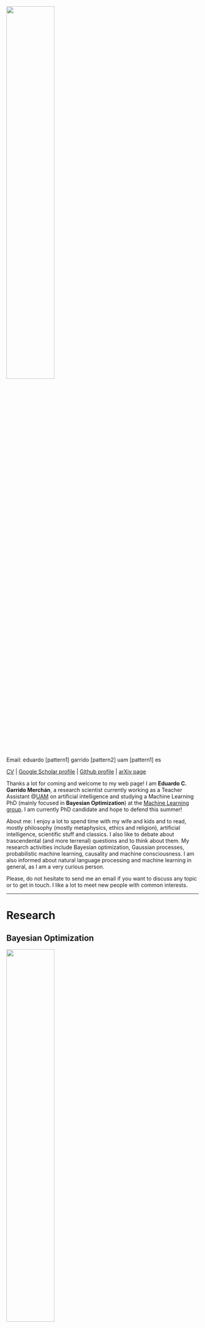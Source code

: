 <img src="files/photo.jpg" width="50%"/>

Email: eduardo [pattern1] garrido [pattern2] uam [pattern1] es

[CV](./files/CV.pdf) | [Google Scholar profile](https://scholar.google.es/citations?user=CjCcb90AAAAJ) | [Github profile](https://github.com/EduardoGarrido90) | [arXiv page](https://arxiv.org/a/garridomerchan_e_1.html)

Thanks a lot for coming and welcome to my web page! I am 
**Eduardo C. Garrido Merchán**, a research scientist currently working as a Teacher Assistant @[UAM](http://www.uam.es/) on artificial intelligence and studying a Machine Learning PhD (mainly focused in **Bayesian Optimization**) at the [Machine Learning group](http://arantxa.ii.uam.es/~gaa/publications.html). I am currently PhD candidate and hope to defend this summer!

About me: I enjoy a lot to spend time with my wife and kids and to read, mostly philosophy (mostly metaphysics, ethics and religion), artificial intelligence, scientific stuff and classics. I also like to debate about trascendental (and more terrenal) questions and to think about them. My research activities include Bayesian optimization, Gaussian processes, 
probabilistic machine learning, causality and machine consciousness. I am also informed about natural language processing and 
machine learning in general, as I am a very curious person.

Please, do not hesitate to send me an email if you want to discuss any topic or to get in touch. I like a lot to meet new people with common interests. 

* * *

# Research

## Bayesian Optimization
<img src="files/constrained_multiobjective.png" width="50%"/>

This is my main area of research. 
With Bayesian Optimization we can auto-tune any machine learning 
algorithm. Furthermore, we can even perform automatic machine learning 
or optimize real industrial applications. Have you ever dream on 
pressing a red button and getting the perfect configuration for an 
algorithm or process without even thinking about how it works? Here is 
your solution. My work resides in expansions of the Bayesian 
Optimization framework. Main papers:
* Garrido-Merchán, E. C. and Hernández-Lobato, D. *Dealing with categorical and integer-valued variables in Bayesian optimization with Gaussian processes*. **Neurocomputing**, 380:20-35, 2020. [URL](https://doi.org/10.1016/j.neucom.2019.11.004)
* Garrido-Merchán, E.C. and Hernández-Lobato, D. *Predictive Entropy Search for Multi-objective Bayesian Optimization with Constraints*. **Neurocomputing**, 361:50-68, 2019. [URL](https://doi.org/10.1016/j.neucom.2019.06.025)

## Gaussian processes
<img src="files/posterior_mean_persp3d.png" width="50%"/>

Bayesian Optimization uses Probabilistic Models in order to work. Gaussian Processes are an example. There are 
lots of stochastic processes that serve as priors over functions. These 
are like probability distributions that serve as priors over data, but 
for functions. These are very useful and beautiful to study models. My 
work resides on expanding Gaussian Processes to different scenarios. 
Main papers:
* Garrido-Merchán, E. C. and Hernández-Lobato, D. *Dealing with categorical and integer-valued variables in Bayesian optimization with Gaussian processes*. **Neurocomputing**, 380:20-35, 2020. [URL](https://doi.org/10.1016/j.neucom.2019.11.004)
* Villacampa, C., Zaldivar, B., Garrido-Merchán, E. C. and Hernández-Lobato, D. *Multi-class Gaussian Process Classification with Noisy Inputs*. **Journal of Machine Learning Research**, 22(36):1-52, 2021. [URL](https://jmlr.csail.mit.edu/papers/v22/20-107.html)

## Causality
<img src="files/lung_cancer_cut.png" width="50%"/>

Correlations are not the only important thing in 
machine learning. I can push a train when it starts moving and retain it
 when it stops. My movements are correlated with those of the train 
but... the train stops moving because of my actions? Although there is 
correlation there is not causation. Causation is important. I study 
different ways to represent causation using graphs. Main papers:
* Sobrino, A., Garrido-Merchán, E. C. and Puente, C. *Fuzzy Stochastic Timed Petri Nets for Causal Properties Representation*. **Journal of New Mathematics and Natural Computation**, accepted, 2021. [URL](https://doi.org/10.1142/S1793005721500320)
* Puente, C., Sobrino, A., Olivas, J. A. and Garrido, E. *Summarizing information by means of causal sentences through causal graphs*. **Journal of Applied Logic**, 24(B):3-14. [URL](https://doi.org/10.1016/j.jal.2016.11.020)
* Garrido-Merchán, E. C., Puente, C. and Palacios, R. *Fake News Detection by Means of Uncertainty Weighted Causal Graphs*. **Lecture Notes in Artificial Intelligence (HAIS 2020)**, 12344:13-24, 2020. [URL](https://doi.org/10.1007/978-3-030-61705-9_2)

## Machine consciousness
<img src="files/consciousness.jpg" width="50%"/>

This is personal research but I consider 
to know as much about this as from my other research. Consciousness is a topic that lies in 
the borderline of the scientific method, but now even Yoshua Bengio 
studies it. It is an interdisciplinary area targeted as well by brain 
inspired AI. Philosophy of Mind has worked in this topic for quite a 
long time. Neuroscientist are also working a lot here. It is quite challenging to write about this topic but as I study lots of philosophy I think that I can also contribute to this field as an interdisciplinary computer science philosopher. 
* Garrido-Merchán, E. C. and Molina, M. *A Machine Consciousness Architecture Based on Deep Learning and Gaussian Processes*. **Lecture Notes in Artificial Intelligence (HAIS 2021)**, 12344:350-361, 2021. [URL](https://doi.org/10.1007/978-3-030-61705-9_29)


* * *

# Teaching

**Laboratory/practical at Universidad Autonoma de Madrid**
* 2021: Artificial Intelligence. (3 final degree thesis)
* 2018-2020: Artificial Intelligence. Compilers. (1 final degree thesis)
* 2018: Databases. (2 final degree thesis)
* 2017-2018: Artificial Intelligence and Operative Systems. Directed three final degree thesis about optimization in arts. (Cooking, music and images)
* 2016-2017: Operative Systems.

**Data Science courses**
* Msc of Data Science at Universidad de Alcalá: Tools of Data science: R and Tidyverse course.
* REALE insurances: Deep Learning and Ensembles course. Theory and practice.

* * *

# Publications
## Preprints
*	Garrido-Merchán, E.C. and Hernández-Lobato, D. *Parallel Predictive Entropy Search for Multi-objective Bayesian Optimization with Constraints*. [URL](https://arxiv.org/abs/2004.00601)
*	Garrido-Merchán, E.C., Puente, C., Sobrino, A. and Olivas, J. A. *Uncertainty Weighted Causal Graphs*. [URL](https://arxiv.org/abs/2002.00429)
*	Garrido-Merchán, E.C., Molina, M. and Mendoza, F. M. *An Artificial Consciousness Model and its relations with Philosophy of Mind*. Under review, 2021. [URL](https://arxiv.org/abs/2011.14475)

## Journals
* Balázs, Csaba, et al. *A comparison of optimisation algorithms for high-dimensional particle and astrophysics applications*. **Journal of High Energy Physics**, accepted, 2021. [URL](https://arxiv.org/abs/2101.04525)
* Sobrino, A., Garrido-Merchán, E. C. and Puente, C. *Fuzzy Stochastic Timed Petri Nets for Causal Properties Representation*. **Journal of New Mathematics and Natural Computation**, accepted, 2021. [URL](https://doi.org/10.1142/S1793005721500320)
* Villacampa, C., Zaldivar, B., Garrido-Merchán, E. C. and Hernández-Lobato, D. *Multi-class Gaussian Process Classification with Noisy Inputs*. **Journal of Machine Learning Research**, 22(36):1-52, 2021. [URL](https://jmlr.csail.mit.edu/papers/v22/20-107.html)
* Garrido-Merchán, E. C. and Hernández-Lobato, D.	*Dealing with categorical and integer-valued variables in Bayesian optimization with Gaussian processes*. **Neurocomputing**, 380:20-35, 2020. [URL](https://doi.org/10.1016/j.neucom.2019.11.004)
* Garrido-Merchán, E.C. and Hernández-Lobato, D. *Predictive Entropy Search for Multi-objective Bayesian Optimization with Constraints*. **Neurocomputing**, 361:50-68, 2019. [URL](https://doi.org/10.1016/j.neucom.2019.06.025)
* Cornejo-Bueno, L., Garrido-Merchán, E. C., Hernández-Lobato, D. and Salcedo-Sanz, S. *Bayesian optimization of a hybrid system for robust ocean wave features prediction*. **Neurocomputing**, 275:818-828, 2018. [URL](https://doi.org/10.1016/j.neucom.2017.09.025)
* Puente, C., Sobrino, A., Olivas, J. A. and Garrido, E. *Summarizing information by means of causal sentences through causal graphs*. **Journal of Applied Logic**, 24(B):3-14, 2017. [URL](https://doi.org/10.1016/j.jal.2016.11.020)

## Conferences
* Garrido-Merchán, E. C. *Transhumanismo y Consciencia Fenoménica*. **Congreso Razón Abierta**, accepted, 2021.
* Asencio-Martín, L. and Garrido-Merchán, E. C.	*A Similarity Measure of Gaussian Process Predictive Distributions*. **Lecture Notes in Artificial Intelligence (CAEPIA 2021)**, accepted, 2021. [URL](https://arxiv.org/abs/2101.08061)
* Jariego-Pérez, L. C. and Garrido-Merchán, E. C.	*Towards Automatic Bayesian Optimization: A first step involving acquisition functions*. **Lecture Notes in Artificial Intelligence (CAEPIA 2021)**, accepted, 2021. [URL](https://arxiv.org/abs/2003.09643)
* González-Carvajal, S. and Garrido-Merchán, E. C. *Comparing BERT against traditional machine learning text classification*.	**Proceedings of the XIX Conferencia de la Asociación Española para la Inteligencia Artificial (CAEPIA 2021)**, accepted, 2021.	[URL](https://arxiv.org/abs/2005.13012)
* Garrido-Merchán, E. C. and Molina, M. *A Machine Consciousness Architecture Based on Deep Learning and Gaussian Processes*.	**Lecture Notes in Artificial Intelligence (HAIS 2020)**, 12344:350-361, 2020. [URL](https://doi.org/10.1007/978-3-030-61705-9_29)
* Garrido-Merchán, E. C., Puente, C. and Palacios, R. *Fake News Detection by Means of Uncertainty Weighted Causal Graphs*. **Lecture Notes in Artificial Intelligence (HAIS 2020)**, 12344:13-24, 2020. [URL](https://doi.org/10.1007/978-3-030-61705-9_2)
* Garrido-Merchán, E. C., Puente C. and Olivas, J. A. *Generating a Question Answering System from Text Causal Relations*. **Lecture Notes in Artificial Intelligence (HAIS 2019)**, 11734:14-25, Springer, 2019. [URL](https://doi.org/10.1007/978-3-030-29859-3_2)
* Garrido-Merchán, E. C. and Albarca-Molina, A. *Suggesting Cooking Recipes Through Simulation and Bayesian Optimization*. **Lecture Notes in Computer Science (IDEAL 2018)**, 11314:117-124, 2018. [URL](https://doi.org/10.1007/978-3-030-03493-1_30)
* Córdoba, I., Garrido-Merchán, E. C., Hernández-Lobato, D., Bielza, C. and Larrañaga, P. *Bayesian Optimization of the PC Algorithm for Learning Gaussian Bayesian Networks*. **Lecture Notes in Artificial Intelligence (CAEPIA 2018)**, 11160:44-54, 2018. [URL](https://doi.org/10.1007/978-3-030-00374-6_5)
* Cornejo-Bueno, L., Garrido-Merchán, E. C., Hernández-Lobato, D. and Salcedo-Sanz, S. *Bayesian Optimization of a Hybrid Prediction System for Optimal Wave Energy Estimation Problems*. **Lecture Notes in Computer Science (IWANN 2017)**, 10305:648-660, Springer, 2017. [URL](https://doi.org/10.1007/978-3-319-59153-7_56)
* Puente, C., Sobrino, A., Garrido, E. and Olivas, J. A. *Summarizing Information by Means of Causal Sentences Through Causal Questions*. **Advances in Intelligent Systems and Computing**, 368:353-363, Springer, 2015. [URL](https://doi.org/10.1007/978-3-319-19719-7_31)
* Puente, C., Garrido, E. and Olivas, J. A. *Answering Questions by Means of Causal Sentences*. **Lecture Notes in Artificial Intelligence (FQAS 2013)**, 8132:91-99, Springer, 2013. [URL](https://doi.org/10.1007/978-3-642-40769-7_8)
* Puente, C., Olivas, J. A., Garrido, E. and Seisdedos, R. *Compressing the representation of a causal graph*. **Proceedings of the 2013 Joint IFSA World Congress and NAFIPS Annual Meeting (IFSA/NAFIPS)**, 122-127, IEEE, 2013. [URL](https://doi.org/10.1109/IFSA-NAFIPS.2013.6608386)
* Puente, C., Olivas, J. A., Garrido, E. and Seisdedos, R. *Creating a natural language summary from a compressed causal graph*. **Proceedings of the 2013 Joint IFSA World Congress and NAFIPS Annual Meeting (IFSA/NAFIPS)**, 513-518, IEEE, 2013. [URL](https://doi.org/10.1109/IFSA-NAFIPS.2013.6608453)

## Workshops
* Jariego-Pérez, L. C. and Garrido-Merchán E. C. *Heuristic Bayesian Optimization*.	**Bayesian Inference In Stochastic Processes**, Real Academia de Ciencias Exactas, Físicas y Naturales, Madrid, 2019.
* Garrido Merchán, E. C. and Hernández-Lobato, D. *Parallel Predictive Entropy Search for Multiobjective Optimization with Constraints*. **Bayesian Inference In Stochastic Processes**, Real Academia de Ciencias Exactas, Físicas y Naturales, Madrid, 2019.
* Garrido Merchán, E. C., Zaldívar, B. and Hernández-Lobato, D. *A Gaussian Process Model for Multi-class Classification with Noisy Inputs*. **Bayesian Inference In Stochastic Processes**, Real Academia de Ciencias Exactas, Físicas y Naturales, Madrid, 2019.
* Garrido-Merchán, E. C. and Hernández Lobato, D. *Dealing with Integer and Categorical-valued Variables in Bayesian Optimization with Gaussian Processes*. **AutoML workshop at ICML**, Stockholmsmässan, Stockholm, 2018.
* Córdoba, I., Garrido-Merchán, E. C., Hernández-Lobato, D., Bielza, C. and Larrañaga, P. *Bayesian optimization of the PC algorithm for learning Gaussian Bayesian networks*. **Machine Learning Summer School**, Universidad Autónoma de Madrid, Madrid, 2018.
* Garrido-Merchán, E. C., Hernández-Lobato, D. *Dealing with Integer-valued Variables in Bayesian Optimization with Gaussian Processes*. **AutoML workshop at ICML**, International Convention Centre, Sydney, 2017.
* Garrido-Merchán, E. C. *Information based approaches for Bayesian optimization*. **Advances and applications of data science and engineering**, Real Academia de Ingeniería, Madrid, 2016.
* Garrido-Merchán, E. C. and Hernández-Lobato, D. *Predictive Entropy Search for Multi-objective Bayesian Optimization with Constraints*. **BayesOpt workshop at NeurIPS**, Centro de Convenciones Internacionales, Barcelona, 2016.

* * *

# Code 

Here are some links to my public code on Github or to codes where I have collaborated, I have a lot more of private repos, soon they will be available!
* Branch of Spearmint Bayesian optimization tool with my Bayesian optimization methods (not all!) [URL](https://github.com/EduardoGarrido90/Spearmint)
* Bayesian optimization of the Bayesian Networks PC algorithm: [URL](https://github.com/EduardoGarrido90/bopc)
* Probabilistic causal graphs (PCGs) Python-Prolog implementation, causal relations engine and fake news classifier based in PCGs [URL](https://github.com/EduardoGarrido90/omnius)
* Multi-class Gaussian Process Classification with Noisy Inputs [URL](https://github.com/EduardoGarrido90/GPInputNoise)
* Framework for the high-dimensional sampling challenge of DarkMachines.org [URL](https://github.com/DarkMachines/high-dimensional-sampling)


* * *

# Other
**Reviewer**

AAAI (2020, 2021), UAI (2019, 2020), ECML (2020), ICML (2019 - <i>Top Reviewer</i>), 
ICLR (2019, 2021), NeurIPS (2018, 2019 - <i>Top Reviewer</i>, 2020), ACM Computing Surveys, AISTATS (2018, 2021), AutoML (2018, 2019, 2020), BayesOpt (2017)

**Education**
* **Gaussian Process Summer School** 2020.
* **Machine Learning Summer School** 2018, Volunteer and Co-organizer

* * *

# Personal

**Literature recommendations**
Some scifi narrative that you may like:
* **Olaf Stapledon**: Star Maker, The First and Last Men, Weird John. 
* **Greg Egan**: Hard scifi. Schild ladder, Quarantine.
* **Liu Cixin**: The Three Body Problem trilogy, specially the last one: Death's End.
* **H.P. Lovecraft**: Complete narrative. Master of cosmic terror.
* **Arthur C. Clarke**: Childhood's end, 2001: A space oddysey and all the books in the saga, The city and the stars, Rendezvous with Rama. Like Olaf Stapledon, but more commercial.
* **Stephen Baxter**: Manifold Time, Manifold Space. Arthur C. Clarke of the 21th century.
* **Frank Herbert**: Destination Void, The prequels of Dune. Brilliant.
* **Isaac Asimov**: The Last Question, The Last Answer, Foundation Saga. (Specially the Second Foundation!) A classic.
* **Andy Weir**: The Egg (Only five pages, give it a try!). Spinoza's God in a tale.

**Videogames recommendations**
I specially enjoy RPGs amongst the rest of videogames, these are my favourites, ordered:
* **Xenoblade Chronicles definitive edition** Nintendo Switch. Brilliant plot, philosophical references to Nietzsche.
* **Chronno Trigger** SNES. Outstanding history, covering all the ages. The main character reflects Jesus of Nazareth.
* **Lufia II** SNES. Most romantic ending ever seen in a videogame.
* **Terranigma** SNES. 
I also used to play a lot to **Age of Empires II** when I was young.

**Philosophy recommendations**
I love philosophy since I was a kid. Hence, I have read quite a lot. In particular, I like philosophy of mind, science, of religion, metaphysics and ethics. Here are some recommendations:
* **History of philosophy** I recommend Reale's books for a quick tour and Copleston books for a more detailed tour. Fraile's book are quite good for the antique and medieval world. 
* **Ethics** Catholic values are great to build a better world. Even if you do not believe, reading (without prejudice for the non-believers) the Bible and in particular The New Testament can be quite an experience. Just give it a try.
* **Faith and reason** All the debates of medieval times are quite interesting. Concretely, Saint Augustine times are very interesting to read. I also recommend actual debates for example of William Lane Craig.
* **Mind** Philosophy of mind is such an amazing field. Debates of David Chalmers vs Daniel Dennett are quite interesting. The conversation is about the hard problem of consciousness.
* **Metaphysics and the ancient world** Here, I recommend to start with the presocratics, Plato and Aristotle.

I prefer to keep my views, beliefs and opinions about these topics private. But do not hesitate in debating with me any philosophical, political or religious topic, I will be delighted to do so!
